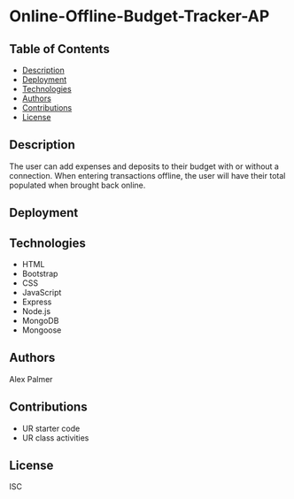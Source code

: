 # Online-Offline-Budget-Tracker-AP

## Table of Contents

* [Description](#description)
* [Deployment](#deployment)
* [Technologies](#technologies)
* [Authors](#authors)
* [Contributions](#contributions)
* [License](#license)

## Description
The user can add expenses and deposits to their budget with or without a connection. When entering transactions offline, the user will have their total populated when brought back online.


## Deployment



## Technologies
* HTML
* Bootstrap
* CSS
* JavaScript
* Express
* Node.js
* MongoDB
* Mongoose


## Authors
Alex Palmer


## Contributions
* UR starter code
* UR class activities


## License
ISC


